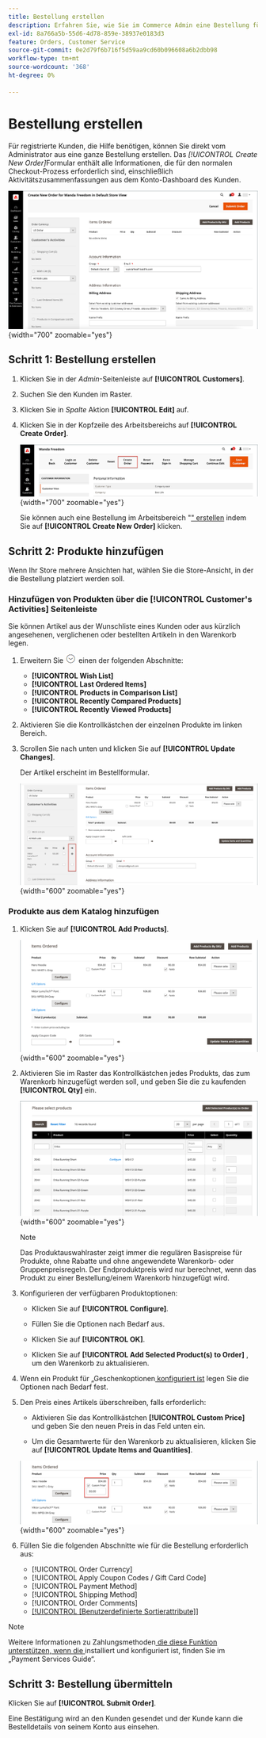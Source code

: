 ```yaml
---
title: Bestellung erstellen
description: Erfahren Sie, wie Sie im Commerce Admin eine Bestellung für einen Kunden erstellen.
exl-id: 8a766a5b-55d6-4d78-859e-38937e0183d3
feature: Orders, Customer Service
source-git-commit: 0e2d79f6b716f5d59aa9cd60b096608a6b2dbb98
workflow-type: tm+mt
source-wordcount: '368'
ht-degree: 0%

---
```


# Bestellung erstellen

Für registrierte Kunden, die Hilfe benötigen, können Sie direkt vom Administrator aus eine ganze Bestellung erstellen. Das _[!UICONTROL Create New Order]_&#x200B;Formular enthält alle Informationen, die für den normalen Checkout-Prozess erforderlich sind, einschließlich Aktivitätszusammenfassungen aus dem Konto-Dashboard des Kunden.

![Bestellung für einen Kunden erstellen](./assets/create-new-order.png){width="700" zoomable="yes"}

## Schritt 1: Bestellung erstellen

1. Klicken Sie in der _Admin_-Seitenleiste auf **[!UICONTROL Customers]**.

1. Suchen Sie den Kunden im Raster.

1. Klicken Sie in _Spalte_ Aktion **[!UICONTROL Edit]** auf.

1. Klicken Sie in der Kopfzeile des Arbeitsbereichs auf **[!UICONTROL Create Order]**.

   ![Workspace-Kopfzeile](./assets/order-create-buttons.png){width="700" zoomable="yes"}

   Sie können auch eine Bestellung im Arbeitsbereich &quot;[&quot; erstellen](orders.md#orders-workspace) indem Sie auf **[!UICONTROL Create New Order]** klicken.

## Schritt 2: Produkte hinzufügen

Wenn Ihr Store mehrere Ansichten hat, wählen Sie die Store-Ansicht, in der die Bestellung platziert werden soll.

### Hinzufügen von Produkten über die [!UICONTROL Customer's Activities] Seitenleiste

Sie können Artikel aus der Wunschliste eines Kunden oder aus kürzlich angesehenen, verglichenen oder bestellten Artikeln in den Warenkorb legen.

1. Erweitern Sie ![Erweiterungsauswahl](../assets/icon-display-expand.png) einen der folgenden Abschnitte:

   - **[!UICONTROL Wish List]**
   - **[!UICONTROL Last Ordered Items]**
   - **[!UICONTROL Products in Comparison List]**
   - **[!UICONTROL Recently Compared Products]**
   - **[!UICONTROL Recently Viewed Products]**

1. Aktivieren Sie die Kontrollkästchen der einzelnen Produkte im linken Bereich.

1. Scrollen Sie nach unten und klicken Sie auf **[!UICONTROL Update Changes]**.

   Der Artikel erscheint im Bestellformular.

   ![Zum Warenkorb hinzufügen](./assets/create-order-add-wishlist.png){width="600" zoomable="yes"}

### Produkte aus dem Katalog hinzufügen

1. Klicken Sie auf **[!UICONTROL Add Products]**.

   ![Produkte hinzufügen](./assets/account-add-wishlist-product.png){width="600" zoomable="yes"}

1. Aktivieren Sie im Raster das Kontrollkästchen jedes Produkts, das zum Warenkorb hinzugefügt werden soll, und geben Sie die zu kaufenden **[!UICONTROL Qty]** ein.

   ![Produkte auswählen](./assets/create-order-from-catalog.png){width="600" zoomable="yes"}

   >[!NOTE]
   >
   >Das Produktauswahlraster zeigt immer die regulären Basispreise für Produkte, ohne Rabatte und ohne angewendete Warenkorb- oder Gruppenpreisregeln. Der Endproduktpreis wird nur berechnet, wenn das Produkt zu einer Bestellung/einem Warenkorb hinzugefügt wird.

1. Konfigurieren der verfügbaren Produktoptionen:

   - Klicken Sie auf **[!UICONTROL Configure]**.

   - Füllen Sie die Optionen nach Bedarf aus.

   - Klicken Sie auf **[!UICONTROL OK]**.

   - Klicken Sie auf **[!UICONTROL Add Selected Product(s) to Order]** , um den Warenkorb zu aktualisieren.

1. Wenn ein Produkt für „Geschenkoptionen[ konfiguriert ist](../catalog/product-gift-options.md) legen Sie die Optionen nach Bedarf fest.

1. Den Preis eines Artikels überschreiben, falls erforderlich:

   - Aktivieren Sie das Kontrollkästchen **[!UICONTROL Custom Price]** und geben Sie den neuen Preis in das Feld unten ein.

   - Um die Gesamtwerte für den Warenkorb zu aktualisieren, klicken Sie auf **[!UICONTROL Update Items and Quantities]**.

   ![Benutzerdefinierter Preis](./assets/create-order-custom-price.png){width="600" zoomable="yes"}

1. Füllen Sie die folgenden Abschnitte wie für die Bestellung erforderlich aus:

   - [!UICONTROL Order Currency]
   - [!UICONTROL Apply Coupon Codes / Gift Card Code]
   - [!UICONTROL Payment Method]
   - [!UICONTROL Shipping Method]
   - [!UICONTROL Order Comments]
   - [[!UICONTROL [Benutzerdefinierte Sortierattribute]]](../stores-purchase/order-processing.md#custom-order-attributes)

>[!NOTE]
>
>Weitere Informationen zu Zahlungsmethoden[ die diese Funktion unterstützen, wenn die ](https://experienceleague.adobe.com/de/docs/commerce/payment-services/guide-overview) installiert und konfiguriert ist, finden Sie im „Payment Services Guide“.

## Schritt 3: Bestellung übermitteln

Klicken Sie auf **[!UICONTROL Submit Order]**.

Eine Bestätigung wird an den Kunden gesendet und der Kunde kann die Bestelldetails von seinem Konto aus einsehen.
